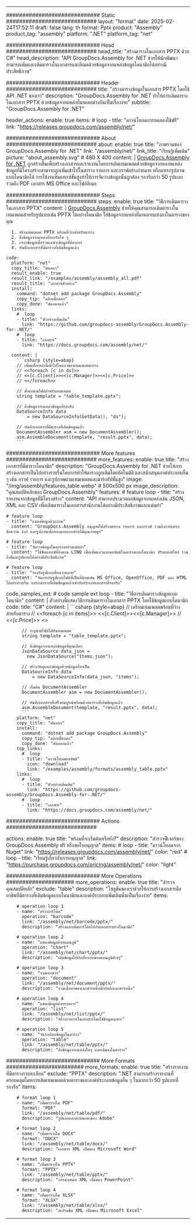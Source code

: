 



---
############################# Static ############################
layout: "format"
date:  2025-02-24T17:52:11
draft: false
lang: th
format: Pptx
product: "Assembly"
product_tag: "assembly"
platform: ".NET"
platform_tag: "net"

############################# Head ############################
head_title: "สร้างตารางในเอกสาร PPTX ด้วย C#"
head_description: "API GroupDocs.Assembly for .NET ช่วยให้นักพัฒนาสามารถเพิ่มและเติมตารางในเอกสารและอีเมลด้วยข้อมูลจากแหล่งข้อมูลไดนามิกได้อย่างมีประสิทธิภาพ"

############################# Header ############################
title: "สร้างตารางข้อมูลในเอกสาร PPTX โดยใช้ API .NET ของเรา" 
description: "GroupDocs.Assembly for .NET ทำให้การเติมตารางในเอกสาร PPTX ด้วยข้อมูลจากแหล่งที่มาแตกต่างกันเป็นเรื่องง่าย"
subtitle: "GroupDocs.Assembly for .NET" 

header_actions:
  enable: true
  items:
    #  loop
    - title: "ดาวน์โหลดการทดลองใช้ฟรี"
      link: "https://releases.groupdocs.com/assembly/net/"
      
############################# About ############################
about:
    enable: true
    title: "ภาพรวมของ GroupDocs.Assembly for .NET"
    link: "/assembly/net/"
    link_title: "เรียนรู้เพิ่มเติม"
    picture: "about_assembly.svg" # 480 X 400
    content: |
       [GroupDocs.Assembly for .NET](/assembly/net/) ถูกสร้างขึ้นเพื่อสร้างเอกสารและรายงานโดยการเติมเทมเพลตด้วยข้อมูลจากหลายแหล่ง ข้อมูลที่มีโครงสร้างสามารถถูกเพิ่มเข้าไปในตาราง รายการ และกราฟอย่างง่ายดาย หรือแทรกรูปภาพแบบไดนามิกได้ การใช้งานซินแทกซ์ขั้นสูงทำให้การจัดวางข้อมูลนั้นถูกต้อง รองรับกว่า 50 รูปแบบ รวมถึง PDF เอกสาร MS Office และไฟล์อีเมล

############################# Steps ############################
steps:
    enable: true
    title: "วิธีการเติมตารางในเอกสาร PPTX"
    content: |
      [GroupDocs.Assembly](/assembly/net/) ช่วยให้คุณสามารถเติมตารางในเทมเพลตสำหรับรูปแบบเช่น PPTX ได้อย่างไดนามิก ใส่ข้อมูลจากแหล่งที่มาหลายแห่งลงในตารางของคุณ
      
      1. สร้างเทมเพลต PPTX พร้อมที่ว่างสำหรับตาราง
      2. ดึงข้อมูลจากแหล่งที่รองรับใด ๆ
      3. กรองข้อมูลเพื่อรวมเฉพาะข้อมูลที่ต้องการ
      4. บันทึกเอกสารที่มีตารางที่เติมข้อมูลแล้ว
   
    code:
      platform: "net"
      copy_title: "คัดลอก"
      result_enable: true
      result_link: "/examples/assembly/assembly_all.pdf"
      result_title: "เอกสารตัวอย่าง"
      install:
        command: "dotnet add package GroupDocs.Assembly"
        copy_tip: "คลิกเพื่อลอก"
        copy_done: "คัดลอกแล้ว"
      links:
        #  loop
        - title: "ตัวอย่างเพิ่มเติม"
          link: "https://github.com/groupdocs-assembly/GroupDocs.Assembly-for-.NET/"
        #  loop
        - title: "เอกสาร"
          link: "https://docs.groupdocs.com/assembly/net/"
          
      content: |
        ```csharp {style=abap}
        // เพิ่มแท็กเหล่านี้เข้าไปในแถวของเทมเพลตตาราง
        // <<foreach [c in ds]>>
        // <<[c.Client]>><<[c.Manager]>><<[c.Price]>>
        // <</foreach>>

        // ตั้งค่าพาธไฟล์สำหรับเทมเพลต
        string template = "table_template.pptx";

        // ดึงข้อมูลจากแหล่งข้อมูลที่รองรับ
        DataSourceInfo data 
            = new DataSourceInfo(GetData(), "ds");

        // บันทึกเอกสารที่มีตารางที่เติมข้อมูลแล้ว
        DocumentAssembler asm = new DocumentAssembler();
        asm.AssembleDocument(template, "result.pptx", data);
        ```            

############################# More features ############################
more_features:
  enable: true
  title: "สร้างเอกสารที่มีตารางไดนามิก"
  description: "GroupDocs.Assembly for .NET ช่วยให้การสร้างเอกสารเป็นไปอย่างราบรื่นโดยการทำให้ตารางถูกเติมโดยอัตโนมัติ และสนับสนุนองค์ประกอบอื่น ๆ เช่น กราฟ รายการ และรูปภาพผ่านเทมเพลตและมาร์กอัปขั้นสูง"
  image: "/img/assembly/features_table.webp" # 500x500 px
  image_description: "คุณสมบัติหลักของ GroupDocs.Assembly"
  features:
    # feature loop
    - title: "สร้างรายงานจากข้อมูลที่มีโครงสร้าง"
      content: "API สามารถประมวลผลข้อมูลจากแหล่งเช่น JSON, XML และ CSV เพื่อเติมตารางในเอกสารสำนักงานได้อย่างมีประสิทธิภาพและแม่นยำ"

    # feature loop
    - title: "แสดงข้อมูลด้วยภาพ"
      content: "GroupDocs.Assembly อนุญาตให้สร้างตาราง รายการ และกราฟ รวมถึงการแทรกข้อความ ลิงก์ และรูปภาพเพื่อออกแบบเอกสารที่มีคุณภาพสูง"

    # feature loop
    - title: "จัดวางข้อมูลในตารางอย่างแม่นยำ"
      content: "ใช้ซินแทกซ์ที่อิงตาม LINQ เพื่อเพิ่มแถวและคอลัมน์ในตารางแบบไดนามิก ปรับแต่งสไตล์ รวมถึงสีและรูปแบบได้อย่างมีประสิทธิภาพ"

    # feature loop
    - title: "รองรับรูปแบบที่หลากหลาย"
      content: "จัดการกับรูปแบบไฟล์ที่เป็นที่นิยมเช่น MS Office, OpenOffice, PDF และ HTML ได้อย่างราบรื่น แทรกตารางที่เติมข้อมูลแล้วเข้ากับประเภทเอกสารที่รองรับ"
      
  code_samples_ext:
    # code sample ext loop
    - title: "วิธีการเติมตารางข้อมูลแบบไดนามิก"
      content: |
        ตัวอย่างนี้แสดงวิธีการเติมตารางในเอกสาร PPTX โดยใช้ข้อมูลแบบไดนามิก
      code:
        title: "C#"
        content: |
          ```csharp {style=abap}
          // เตรียมเทมเพลตพร้อมที่ว่างสำหรับตาราง
          // <<foreach [c in items]>> <<[c.Client]>><<[c.Manager]>>
          // <<[c.Price]>> <</foreach>>

          // ระบุพาธไฟล์ไปยังเทมเพลต
          string template = "table_template.pptx";

          // ดึงข้อมูลจากแหล่งข้อมูลที่คุณเลือก
          JsonDataSource data_json = 
            new JsonDataSource("Items.json");

          // สร้างวัตถุแหล่งข้อมูลด้วยข้อมูลที่จำเป็น
          DataSourceInfo data 
              = new DataSourceInfo(data_json, "items");

          // เริ่มต้น DocumentAssembler
          DocumentAssembler asm = new DocumentAssembler();

          // บันทึกเอกสารที่เสร็จสมบูรณ์พร้อมด้วยตารางที่เติมข้อมูลแล้ว
          asm.AssembleDocument(template, "result.pptx", data);
          ```
        platform: "net"
        copy_title: "คัดลอก"
        install:
          command: "dotnet add package GroupDocs.Assembly"
          copy_tip: "คลิกเพื่อลอก"
          copy_done: "คัดลอกแล้ว"
        top_links:
          #  loop
          - title: "ดาวน์โหลดผลลัพธ์"
            icon: "download"
            link: "/examples/assembly/formats/assembly_table.pptx"
        links:
          #  loop
          - title: "ตัวอย่างเพิ่มเติม"
            link: "https://github.com/groupdocs-assembly/GroupDocs.Assembly-for-.NET/"
          #  loop
          - title: "เอกสาร"
            link: "https://docs.groupdocs.com/assembly/net/"
            

            


############################# Actions ############################

actions:
  enable: true
  title: "พร้อมที่จะเริ่มต้นหรือยัง?"
  description: "สำรวจฟีเจอร์ของ GroupDocs.Assembly ฟรี หรือขอใบอนุญาต"
  items:
    #  loop
    - title: "ดาวน์โหลดจาก Nuget"
      link: "https://releases.groupdocs.com/assembly/net/"
      color: "red"
        #  loop
    - title: "เรียนรู้เกี่ยวกับการอนุญาต"
      link: "https://purchase.groupdocs.com/pricing/assembly/net/"
      color: "light"


############################# More Operations #####################
more_operations:
    enable: true
    title: "สำรวจคุณสมบัติหลัก"
    exclude: "table"
    description: "โซลูชันของเราช่วยให้การสร้างเอกสารมืออาชีพที่มีตารางที่เติมข้อมูลแบบไดนามิกและองค์ประกอบเพิ่มเติมนั้นเป็นเรื่องง่าย"
    items: 
          
        # operation loop 1
        - name: "สร้างบาร์โค้ด"
          operation: "barcode"
          link: "/assembly/net/barcode/pptx/"
          description: "สร้างและเพิ่มบาร์โค้ดให้กับเอกสารอย่างไดนามิก"

        # operation loop 2
        - name: "แสดงข้อมูลด้วยแผนภูมิ"
          operation: "chart"
          link: "/assembly/net/chart/pptx/"
          description: "เติมข้อมูลให้กับประเภทของแผนภูมิต่างๆ"

        # operation loop 3
        - name: "รวมเอกสาร"
          operation: "document"
          link: "/assembly/net/document/pptx/"
          description: "รวมเนื้อหาของเอกสารหนึ่งเข้ากับอีกเอกสารหนึ่ง"

        # operation loop 4
        - name: "แสดงข้อมูลด้วยรายการ"
          operation: "list"
          link: "/assembly/net/list/pptx/"
          description: "สร้างรายการในเอกสารโดยใช้ข้อมูลเฉพาะ"

        # operation loop 5
        - name: "จัดระเบียบข้อมูลในตาราง"
          operation: "table"
          link: "/assembly/net/table/pptx/"
          description: "ดึงข้อมูลจากแหล่งใดๆ และเติมลงในตาราง"
         
          
############################# More Formats ########################
more_formats:
    enable: true
    title: "สร้างรายงานที่มีตารางรายละเอียด"
    exclude: "PPTX"
    description: ".NET สามารถสร้างรายงานที่ครอบคลุมโดยการเติมเทมเพลตด้วยตารางและองค์ประกอบข้อมูลอื่น ๆ ในมากกว่า 50 รูปแบบที่รองรับ"
    items: 
          
        # format loop 1
        - name: "เพิ่มตารางใน PDF"
          format: "PDF"
          link: "/assembly/net/table/pdf/"
          description: "รูปแบบเอกสารพกพาของ Adobe"
          
        # format loop 2
        - name: "เพิ่มตารางใน DOCX"
          format: "DOCX"
          link: "/assembly/net/table/docx/"
          description: "เอกสาร XML เปิดของ Microsoft Word"
          
        # format loop 3
        - name: "เพิ่มตารางใน PPTX"
          format: "PPTX"
          link: "/assembly/net/table/pptx/"
          description: "การนำเสนอ XML เปิดของ PowerPoint"
          
        # format loop 4
        - name: "เพิ่มตารางใน XLSX"
          format: "XLSX"
          link: "/assembly/net/table/xlsx/"
          description: "สเปรดชีต XML เปิดของ Microsoft Excel"


          

---